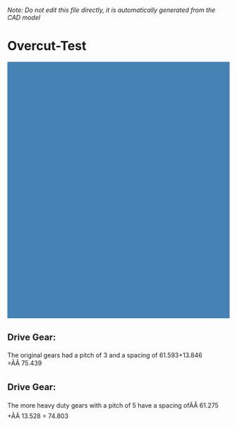 ###### Note: Do not edit this file directly, it is automatically generated from the CAD model

# Overcut-Test

![](/project.svg)

<h3 style="font-size:20px;"><strong>Drive Gear:</strong></h3>The original gears had a pitch of 3 and a spacing of 61.593+13.846 =ÃÂ 75.439


<h3 style="font-size:20px;"><strong>Drive Gear:</strong></h3>The more heavy duty gears with a pitch of 5 have a spacing ofÃÂ 61.275 +ÃÂ 13.528 = 74.803


